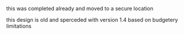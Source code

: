 


this was completed already and moved to a secure location

this design is old and sperceded with version 1.4 based on budgetery limitations

